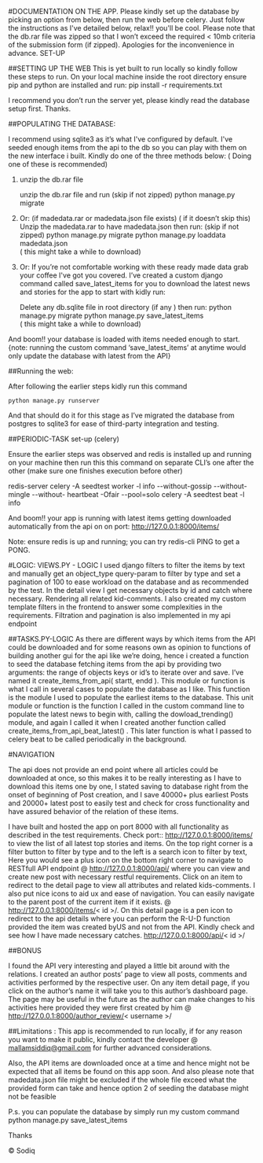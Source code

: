 #DOCUMENTATION  ON THE APP.
Please kindly set up the database by picking an option from below, then run the web before celery. Just follow the instructions as I've detailed below, relax!! you'll be cool. Please note that the db.rar file was zipped so that I won’t exceed the required < 10mb criteria of the submission form (if zipped). Apologies for the inconvenience in advance.
SET-UP

##SETTING UP THE WEB
This is yet built to run locally so kindly follow these steps to run.
On your local machine inside the root directory ensure pip and python are installed and run:
pip  install -r requirements.txt

I recommend you don’t run the server yet, please kindly read the database setup first. Thanks.

##POPULATING THE DATABASE:

I recommend using sqlite3 as it’s what I've configured by default. I've seeded enough items from the api to the db so you can play with them on the new interface i built. Kindly do one of the three methods below: 
( Doing one of these is recommended)

1. unzip the db.rar file 

	unzip the db.rar file and run (skip if not zipped)
	python  manage.py migrate

2. Or:  (if madedata.rar or madedata.json  file exists) ( if it doesn’t skip this)
	Unzip the madedata.rar to have madedata.json then run: (skip if not zipped)
	python  manage.py migrate
	python manage.py loaddata madedata.json   
	( this might take a while to download)

3. Or: If you’re not comfortable working with these ready made data grab your coffee I've got you covered. I’ve created a custom django command called save_latest_items  for you to download the latest news and stories for the app to start with kidly run:

	Delete any db.sqlite file in root directory (if any ) then run:
	python  manage.py migrate
	python manage.py save_latest_items 	
	( this might take a while to download)

And boom!! your database is loaded with items needed enough to start.
{note: running  the custom command ‘save_latest_items’ at anytime would only update the database with latest from the API}

##Running the web:

After following the earlier steps kidly run this command

	python manage.py runserver
 
And that should do it for this stage as I’ve migrated the database from postgres to sqlite3 for ease of third-party integration and testing.
 
 
##PERIODIC-TASK set-up (celery)
 
Ensure the earlier steps was observed and redis is installed up and  running on your machine then run this this command on separate CLI’s one after the other (make sure one finishes execution before other)
 
redis-server
celery -A seedtest worker -l info --without-gossip --without-mingle --without-	heartbeat -Ofair --pool=solo
celery -A seedtest beat -l info

And boom!! your app is running with latest items getting downloaded automatically from the api on on port: http://127.0.0.1:8000/items/ 
 
Note: ensure redis is up and running; you can try redis-cli PING to get a PONG.

#LOGIC:
VIEWS.PY  -  LOGIC
I used django filters to filter the items by text and manually get an object_type query-param to filter by type and set a pagination of 100 to ease workload on the database and as recommended by the test.
In the detail view I get necessary objects by id and catch where necessary. Rendering all related kid-comments.
I also created my custom template filters in the frontend to answer some complexities in the requirements.
Filtration and pagination is also implemented in my api endpoint
 
##TASKS.PY-LOGIC
As there are different ways by which items from the API could be downloaded and for some reasons own as opinion to functions of building another gui for the api like we’re doing, hence i created a function to seed the database fetching items from the api by providing two arguments: the range of objects keys or id’s to iterate over and save. I’ve named it create_items_from_api( startt, endd ). This module or function is what I call in several cases to populate the database as I like. This function is the module I used to populate the earliest items to the database. This unit module or function is the function I called in the custom command line to populate the latest news to begin with, calling the dowload_trending() module, and again  I called it when I created another function called create_items_from_api_beat_latest()  . This later function is what I passed to celery beat to be  called periodically in the background.
 


#NAVIGATION

The api does not provide an end point where all articles could be downloaded at once, so this makes it to be really interesting as I have to download this items one by one, I stated saving to database right from the onset of beginning of Post creation, and I save 40000+ plus earliest Posts and 20000+ latest post to easily test and check for cross functionality and have assured behavior of the relation of these items.
 
I have built and hosted the app on port 8000 with all functionality as described in the test requirements.
Check port:: http://127.0.0.1:8000/items/  to view the list of all  latest top stories and items. On the top right corner is a filter button to filter by type and to the left is a search icon to filter by text, Here you would see a plus icon on the bottom right corner to navigate to RESTfull API endpoint @ http://127.0.0.1:8000/api/  where you can view and create new post with necessary restful requirements.
Click on an item to redirect to the detail page to view all attributes and related kids-comments. I also put nice icons to aid ux and ease of navigation. You can easily navigate to the parent post of the current item if it exists. @ http://127.0.0.1:8000/items/< id >/.
  On this detail page is a pen icon to redirect to the api details where you can perform the R-U-D function provided the item was created  byUS and not from the API. Kindly check and see how I have made necessary catches. http://127.0.0.1:8000/api/< id >/ 
 
 
##BONUS

I found the API very interesting and played a little bit around with the relations. I created an author posts’ page to view all posts, comments and activities performed by the respective user. On  any item detail page, if you click on the author’s name it will take you to this author’s dashboard page. The page may be useful in the future as the author can make changes to his activities here provided they were first created by him	@ http://127.0.0.1:8000/author_review/< username >/ 
  
##Limitations :
This app is recommended to run locally,  if for any reason you want  to  make it public, kindly contact the developer @ mallamsiddiq@gmail.com  for further advanced considerations.
 
Also, the API items are downloaded once at a time and hence might not be expected that all items be found on this app soon.
And also please note that madedata.json file might be excluded if the whole file exceed what the provided form can take and hence option 2 of seeding the database might not be feasible

P.s. you can populate the database by simply run my custom command
	python manage.py save_latest_items
 
 
Thanks
 
© Sodiq
 
 


